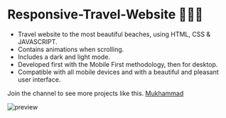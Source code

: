 # Responsive-Travel-Website 🌊🌊🌊

- Travel website to the most beautiful beaches, using HTML, CSS & JAVASCRIPT.
- Contains animations when scrolling.
- Includes a dark and light mode.
- Developed first with the Mobile First methodology, then for desktop.
- Compatible with all mobile devices and with a beautiful and pleasant user interface.

Join the channel to see more projects like this. [Mukhammad](https://www.t.me/muhammad_developer)

![preview](https://user-images.githubusercontent.com/77983855/171209412-da5216be-fd63-4635-bdc7-b6783ac9f623.png)
